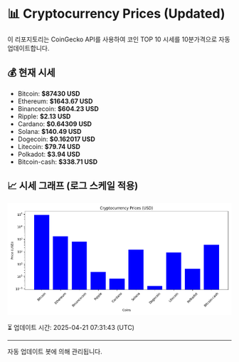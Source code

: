
# 📊 Cryptocurrency Prices (Updated)

이 리포지토리는 CoinGecko API를 사용하여 코인 TOP 10 시세를 10분가격으로 자동 업데이트합니다.

## 💰 현재 시세
- Bitcoin: **$87430 USD**
- Ethereum: **$1643.67 USD**
- Binancecoin: **$604.23 USD**
- Ripple: **$2.13 USD**
- Cardano: **$0.64309 USD**
- Solana: **$140.49 USD**
- Dogecoin: **$0.162017 USD**
- Litecoin: **$79.74 USD**
- Polkadot: **$3.94 USD**
- Bitcoin-cash: **$338.71 USD**

## 📈 시세 그래프 (로그 스케일 적용)
![Crypto Prices](crypto_prices.png)

⏳ 업데이트 시간: 2025-04-21 07:31:43 (UTC)

---
자동 업데이트 봇에 의해 관리됩니다.
